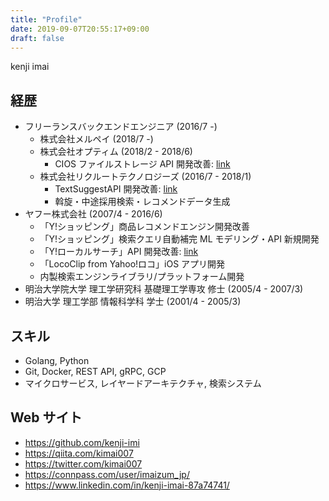 ```yaml
---
title: "Profile"
date: 2019-09-07T20:55:17+09:00
draft: false
---
```


kenji imai

## 経歴

- フリーランスバックエンドエンジニア (2016/7 -)
  - 株式会社メルペイ (2018/7 -)
  - 株式会社オプティム (2018/2 - 2018/6)
      - CIOS ファイルストレージ API 開発改善: [link](https://www.optim.cloud/platform/)
  - 株式会社リクルートテクノロジーズ (2016/7 - 2018/1)
      - TextSuggestAPI 開発改善: [link](https://a3rt.recruit-tech.co.jp/product/textSuggestAPI/)
      - 斡旋・中途採用検索・レコメンドデータ生成
- ヤフー株式会社 (2007/4 - 2016/6)
  - 「Y!ショッピング」商品レコメンドエンジン開発改善
  - 「Y!ショッピング」検索クエリ自動補完 ML モデリング・API 新規開発
  - 「Y!ローカルサーチ」API 開発改善: [link](https://developer.yahoo.co.jp/webapi/map/openlocalplatform/v1/localsearch.html)
  - 「LocoClip from Yahoo!ロコ」iOS アプリ開発
  - 内製検索エンジンライブラリ/プラットフォーム開発
- 明治大学院大学 理工学研究科 基礎理工学専攻 修士 (2005/4 - 2007/3)
- 明治大学 理工学部 情報科学科 学士 (2001/4 - 2005/3)

## スキル

- Golang, Python
- Git, Docker, REST API, gRPC, GCP
- マイクロサービス, レイヤードアーキテクチャ, 検索システム

## Web サイト

- https://github.com/kenji-imi
- https://qiita.com/kimai007
- https://twitter.com/kimai007
- https://connpass.com/user/imaizum_jp/
- https://www.linkedin.com/in/kenji-imai-87a74741/

